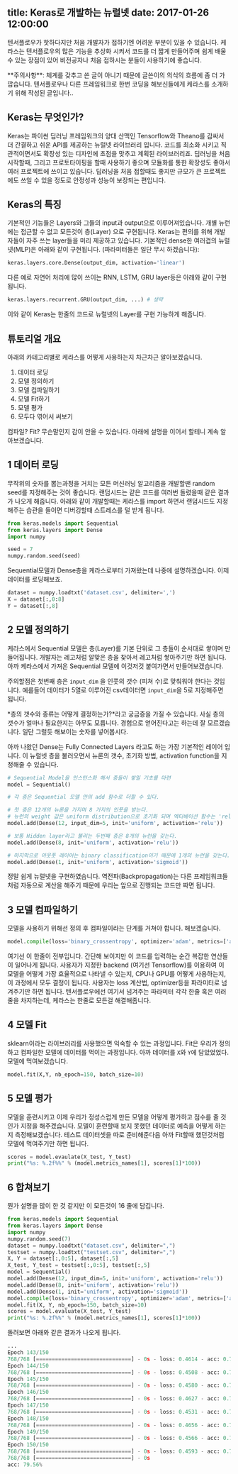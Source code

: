 title: Keras로 개발하는 뉴럴넷
date: 2017-01-26 12:00:00
---

텐서플로우가 핫하다지만 처음 개발자가 접하기엔 어려운 부분이 있을 수 있습니다. 케라스는 텐서플로우의 많은 기능을 추상화 시켜서 코드를 더 짧게 만들어주며 쉽게 배울 수 있는 장점이 있어 비전공자나 처음 접하시는 분들이 사용하기에 좋습니다.

<!--more-->

<div class="tip">
  **주의사항**: 체계를 갖추고 쓴 글이 아니기 때문에 글쓴이의 의식의 흐름에 좀 더 가깝습니다. 텐서플로우나 다른 프레임워크로 한번 코딩을 해보신들에게 케라스를 소개하기 위해 작성된 글입니다..
</div>

## Keras는 무엇인가?

Keras는 파이썬 딥러닝 프레임워크의 양대 산맥인 Tensorflow와 Theano를 감싸서 더 간결하고 쉬운 API를 제공하는 뉴럴넷 라이브러리 입니다. 코드를 최소화 시키고 직관적이면서도 확장성 있는 디자인에 초점을 맞추고 계획된 라이브러리죠. 딥러닝을 처음 시작할때, 그리고 프로토타이핑을 할때 사용하기 좋으며 모듈화를 통한 확장성도 좋아서 여러 프로젝트에 쓰이고 있습니다. 딥러닝을 처음 접할때도 좋지만 규모가 큰 프로젝트에도 쓰일 수 있을 정도로 안정성과 성능이 보장되는 편입니다.

## Keras의 특징

기본적인 기능들은 Layers와 그들의 input과 output으로 이루어져있습니다. 개별 뉴런에는 접근할 수 없고 모든것이 층(Layer) 으로 구현됩니다. Keras는 편의를 위해 개발자들이 자주 쓰는 layer들을 미리 제공하고 있습니다. 기본적인 dense한 여러겹의 뉴럴넷(MLP)은 아래와 같이 구현됩니다. (파라미터들은 일단 무시 하겠습니다):

```python
keras.layers.core.Dense(output_dim, activation='linear')
```

다른 예로 자연어 처리에 많이 쓰이는 RNN, LSTM, GRU layer등은 아래와 같이 구현됩니다.

```python
keras.layers.recurrent.GRU(output_dim, ...) # 생략
```

이와 같이 Keras는 한줄의 코드로 뉴럴넷의 Layer를 구현 가능하게 해줍니다.

## 튜토리얼 개요

아래의 카테고리별로 케라스를 어떻게 사용하는지 차근차근 알아보겠습니다.

1. 데이터 로딩
2. 모델 정의하기
3. 모델 컴파일하기
4. 모델 Fit하기
5. 모델 평가
6. 모두다 엮어서 써보기

컴파일? Fit? 무슨말인지 감이 안올 수 있습니다. 아래에 설명을 이어서 할테니 계속 알아보겠습니다.

## 1 데이터 로딩

무작위의 숫자를 뽑는과정을 거치는 모든 머신러닝 알고리즘을 개발할땐 random seed를 지정해주는 것이 좋습니다. 랜덤시드는 같은 코드를 여러번 돌렸을때 같은 결과가 나오게 해줍니다. 아래와 같이 개발할때는 케라스를 import 하면서 랜덤시드도 지정해주는 습관을 들이면 디버깅할때 스트레스를 덜 받게 됩니다.

```python
from keras.models import Sequential
from keras.layers import Dense
import numpy

seed = 7
numpy.random.seed(seed)
```

Sequential모델과 Dense층을 케라스로부터 가져왔는데 나중에 설명하겠습니다. 이제 데이터를 로딩해보죠.

```python
dataset = numpy.loadtxt('dataset.csv', delimiter=',')
X = dataset[:,0:8]
Y = dataset[:,8]
```

## 2 모델 정의하기

케라스에서 Sequential 모델은 층(Layer)를 기본 단위로 그 층들이 순서대로 쌓이며 만들어집니다. 개발자는 레고처럼 알맞은 층을 찾아서 레고처럼 쌓아주기만 하면 됩니다. 아까 케라스에서 가져온 Sequential 모델에 이것저것 붙여가면서 만들어보겠습니다.

주의할점은 첫번째 층은 `input_dim` 을 인풋의 갯수 (피쳐 수)로 맞춰워야 한다는 것입니다. 예를들어 데이터가 5열로 이루어진 csv데이터면 `input_dim`을 5로 지정해주면 됩니다.

*층의 갯수와 종류는 어떻게 결정하는가?*라고 궁금증을 가질 수 있습니다. 사실 층의 갯수가 얼마나 필요한지는 아무도 모릅니다. 경험으로 얻어진다고는 하는데 잘 모르겠습니다. 일단 그럴듯 해보이는 숫자를 넣어봅시다.

아까 나왔던 Dense는 Fully Connected Layers 라고도 하는 가장 기본적인 레이어 입니다. 이 뉴럴넷 층을 불러오면서 뉴론의 갯수, 초기화 방법, activation function을 지정해줄 수 있습니다.

```python
# Sequential Model을 인스턴스화 해서 층들이 쌓일 기초를 마련
model = Sequential()

# 각 층은 Sequential 모델 안의 add 함수로 더할 수 있다.

# 첫 층은 12개의 뉴론을 가지며 8 가지의 인풋을 받는다.
# 뉴런의 weight 값은 uniform distribution으로 초기화 되며 엑티베이션 함수는 'relu'를 사용한다.
model.add(Dense(12, input_dim=5, init='uniform', activation='relu'))

# 보통 Hidden layer라고 불리는 두번째 층은 8개의 뉴런을 갖는다.
model.add(Dense(8, init='uniform', activation='relu'))

# 마지막으로 아웃풋 레이어는 binary classification이기 때문에 1개의 뉴런을 갖는다.
model.add(Dense(1, init='uniform', activation='sigmoid'))
```

정말 쉽게 뉴럴넷을 구현하였습니다. 역전파(Backpropagation)는 다른 프레임워크들 처럼 자동으로 계산을 해주기 때문에 우리는 앞으로 진행되는 코드만 짜면 됩니다.

## 3 모델 컴파일하기

모델을 사용하기 위해선 정의 후 컴파일이라는 단계를 거쳐야 합니다. 해보겠습니다.

```python
model.compile(loss='binary_crossentropy', optimizer='adam', metrics=['accuracy'])
```

여기선 이 한줄이 전부입니다. 간단해 보이지만 이 코드를 입력하는 순간 복잡한 연산들이 일어나게 됩니다. 사용자가 지정한 backend (여기선 Tensorflow)를 이용하여 이 모델을 어떻게 가장 효율적으로 나타낼 수 있는지, CPU나 GPU를 어떻게 사용하는지, 이 과정에서 모두 결정이 됩니다. 사용자는 loss 계산법, optimizer등을 파라미터로 넘겨주기만 하면 됩니다. 텐서플로우에선 여기서 넘겨주는 파라미터 각각 한줄 혹은 여러줄을 차지하는데, 케라스는 한줄로 모든걸 해결해줍니다.

## 4 모델 Fit

sklearn이라는 라이브러리를 사용했으면 익숙할 수 있는 과정입니다. Fit은 우리가 정의하고 컴파일한 모델에 데이터를 먹이는 과정입니다. 아까 데이터를 `X`와 `Y`에 담았었었다. 모델에 먹여보겠습니다.

```python
model.fit(X,Y, nb_epoch=150, batch_size=10)
```

## 5 모델 평가

모델을 훈련시키고 이제 우리가 정성스럽게 만든 모델을 어떻게 평가하고 점수를 줄 것인가 지정을 해주겠습니다. 모델이 훈련할때 보지 못했던 데이터로 예측을 어떻게 하는지 측정해보겠습니다. 테스트 데이터셋을 따로 준비해준다음 아까 Fit할때 했던것처럼 모델에 먹여주기만 하면 됩니다.

```python
scores = model.evaulate(X_test, Y_test)
print("%s: %.2f%%" % (model.metrics_names[1], scores[1]*100))
```

## 6 합쳐보기

뭔가 설명을 많이 한 것 같지만 이 모든것이 16 줄에 담깁니다.

```python
from keras.models import Sequential
from keras.layers import Dense
import numpy
numpy.random.seed(7)
dataset = numpy.loadtxt("dataset.csv", delimiter=",")
testset = numpy.loadtxt("testset.csv", delimiter=",")
X, Y = dataset[:,0:5], dataset[:,5]
X_test, Y_test = testset[:,0:5], testset[:,5]
model = Sequential()
model.add(Dense(12, input_dim=5, init='uniform', activation='relu'))
model.add(Dense(8, init='uniform', activation='relu'))
model.add(Dense(1, init='uniform', activation='sigmoid'))
model.compile(loss='binary_crossentropy', optimizer='adam', metrics=['accuracy'])
model.fit(X, Y, nb_epoch=150, batch_size=10)
scores = model.evaluate(X_test, Y_test)
print("%s: %.2f%%" % (model.metrics_names[1], scores[1]*100))
```

돌려보면 아래와 같은 결과가 나오게 됩니다.


```python
...
Epoch 143/150
768/768 [==============================] - 0s - loss: 0.4614 - acc: 0.7878
Epoch 144/150
768/768 [==============================] - 0s - loss: 0.4508 - acc: 0.7969
Epoch 145/150
768/768 [==============================] - 0s - loss: 0.4580 - acc: 0.7747
Epoch 146/150
768/768 [==============================] - 0s - loss: 0.4627 - acc: 0.7812
Epoch 147/150
768/768 [==============================] - 0s - loss: 0.4531 - acc: 0.7943
Epoch 148/150
768/768 [==============================] - 0s - loss: 0.4656 - acc: 0.7734
Epoch 149/150
768/768 [==============================] - 0s - loss: 0.4566 - acc: 0.7839
Epoch 150/150
768/768 [==============================] - 0s - loss: 0.4593 - acc: 0.7839
768/768 [==============================] - 0s
acc: 79.56%
```


